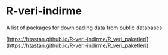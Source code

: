 # R-veri-indirme
A list of packages for downloading data from public databases

[https://htastan.github.io/R-veri-indirme/R_veri_paketleri](https://htastan.github.io/R-veri-indirme/R_veri_paketleri)